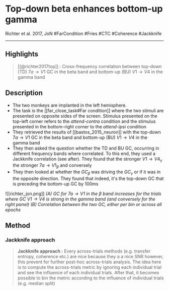 # Top-down beta enhances bottom-up gamma
Richter et al. 2017, JoN
#FarCondition #Fries #CTC #Coherence #Jackknife

---

## Highlights

> [[@richter2017top]] : Cross-frequency correlation between top-down (TD) $7a \rightarrow V1$ GC in the beta band and bottom-up (BU) $V1 \rightarrow V4$ in the gamma band

## Description


- The two monkeys are implanted in the left hemisphere.
- The task is the [[far_close_task#Far condition]] where the two stimuli are presented on opposite sides of the screen. Stimulus presented on the top-left corner refers to the _attend-contra_ condition and the stimulus presented in the bottom-right corner to the _attend-ipsi_ condition
- They retrieved the results of [[bastos_2015_neuron]] with the top-down $7a \rightarrow V1$ GC in the beta band and bottom-up (BU) $V1 \rightarrow V4$ in the gamma band
- They then asked the question whether the TD and BU GC, occurring in different frequency bands where correlated. To this end, they used a Jackknife correlation (see after). They found that the stronger $V1 \rightarrow V4_{\gamma}$ the stronger $7a \rightarrow V1_{\beta}$ and conversely
- They then looked at whether the $GC_{\beta}$ was driving the $GC_{\gamma}$ or if it was in the opposite direction. They found that indeed, it's the top-down GC that is preceding the bottom-up GC by 100ms

![[richter_jon.png]]
_(A) GC for $7a \rightarrow V1$ in the $\beta$ band increases for the trials where GC $V1 \rightarrow V4$ is strong in the gamma band (and conversely for the right panel) (B) Correlation between the two GC, either per bin or across all epochs_

## Method

### Jackknife approach

> **Jackknife approach :** Every across-trials methods (e.g. transfer entropy, coherence etc.) are nice because they a a nice SNR however, this prevent for further post-hoc across-trials analysis. The idea here is to compute the across-trials metric by ignoring each individual trial and see the influence of each individual trials. After that, it becomes possible to bin the metric according to the influence of individual trials (e.g. median split)

